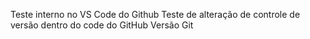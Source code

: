 Teste interno no VS Code do Github
Teste de alteração de controle de versão dentro do code do GitHub
Versão Git
